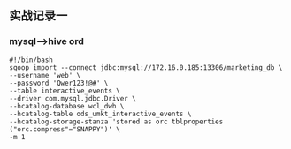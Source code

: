 ## 实战记录一

### mysql-->hive ord
    #!/bin/bash
    sqoop import --connect jdbc:mysql://172.16.0.185:13306/marketing_db \
    --username 'web' \
    --password 'Qwer123!@#' \
    --table interactive_events \
    --driver com.mysql.jdbc.Driver \
    --hcatalog-database wcl_dwh \
    --hcatalog-table ods_umkt_interactive_events \
    --hcatalog-storage-stanza 'stored as orc tblproperties ("orc.compress"="SNAPPY")' \
    -m 1